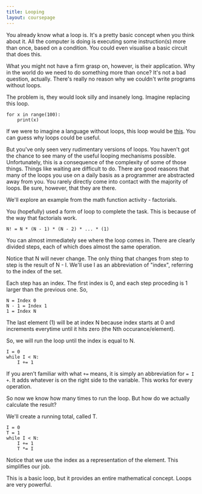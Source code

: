 ```yaml
---
title: Looping
layout: coursepage
---
```


You already know what a loop is. It's a pretty basic concept when you think about it. All the computer is doing is executing some instruction(s) more than once, based on a condition. You could even visualise a basic circuit that does this.

What you might not have a firm grasp on, however, is their application. Why in the world do we need to  do something more than once? It's not a bad question, actually. There's really no reason why we couldn't write programs without loops.

The problem is, they would look silly and insanely long. Imagine replacing this loop.

    for x in range(100):
        print(x)

If we were to imagine a language without loops, this loop would be [this](/resources/no-loops). You can guess why loops could be useful.

But you've only seen very rudimentary versions of loops. You haven't got the chance to see many of the useful looping mechanisms possible. Unfortunately, this is a consequence of the complexity of some of those things. Things like waiting are difficult to do. There are good reasons that many of the loops you use on a daily basis as a programmer are abstracted away from you. You rarely directly come into contact with the majority of loops. Be sure, however, that they are there.

We'll explore an example from the math function activity - factorials.

You (hopefully) used a form of loop to complete the task. This is because of the way that factorials work.

    N! = N * (N - 1) * (N - 2) * ... * (1)

You can almost immediately see where the loop comes in. There are clearly divided steps, each of which does almost the same operation.

Notice that N will never change. The only thing that changes from step to step is the result of N - I. We'll use I as an abbreviation of "index", referring to the index of the set.

Each step has an index. The first index is 0, and each step proceding is 1 larger than the previous one. So,

    N = Index 0
    N - 1 = Index 1
    1 = Index N

The last element (1) will be at index N because index starts at 0 and increments everytime until it hits zero (the Nth occurance/element).

So, we will run the loop until the index is equal to N.

    I = 0
    while I < N:
        I += 1

If you aren't familiar with what `+=` means, it is simply an abbreviation for `= I +`. It adds whatever is on the right side to the variable. This works for every operation.

So now we know how many times to run the loop. But how do we actually calculate the result?

We'll create a running total, called T.

    I = 0
    T = 1
    while I < N:
        I += 1
        T *= I

Notice that we use the index as a representation of the element. This simplifies our job.

This is a basic loop, but it provides an entire mathematical concept. Loops are very powerful.
